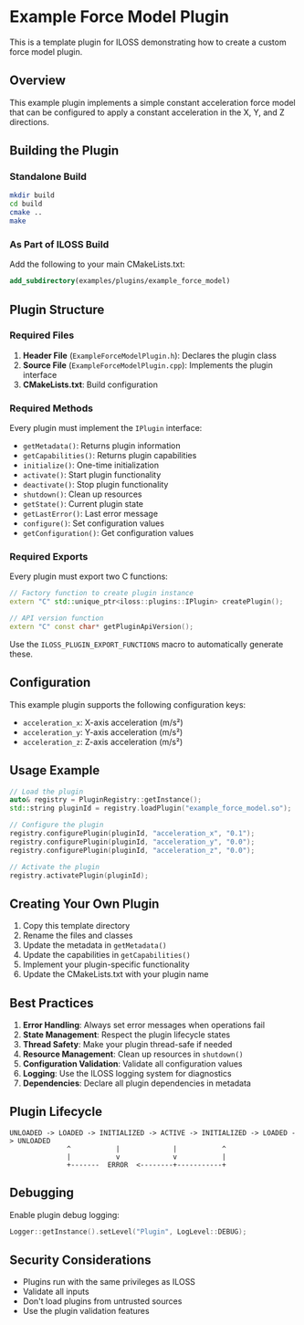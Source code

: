 # Example Force Model Plugin

This is a template plugin for ILOSS demonstrating how to create a custom force model plugin.

## Overview

This example plugin implements a simple constant acceleration force model that can be configured to apply a constant acceleration in the X, Y, and Z directions.

## Building the Plugin

### Standalone Build

```bash
mkdir build
cd build
cmake ..
make
```

### As Part of ILOSS Build

Add the following to your main CMakeLists.txt:
```cmake
add_subdirectory(examples/plugins/example_force_model)
```

## Plugin Structure

### Required Files

1. **Header File** (`ExampleForceModelPlugin.h`): Declares the plugin class
2. **Source File** (`ExampleForceModelPlugin.cpp`): Implements the plugin interface
3. **CMakeLists.txt**: Build configuration

### Required Methods

Every plugin must implement the `IPlugin` interface:

- `getMetadata()`: Returns plugin information
- `getCapabilities()`: Returns plugin capabilities
- `initialize()`: One-time initialization
- `activate()`: Start plugin functionality
- `deactivate()`: Stop plugin functionality
- `shutdown()`: Clean up resources
- `getState()`: Current plugin state
- `getLastError()`: Last error message
- `configure()`: Set configuration values
- `getConfiguration()`: Get configuration values

### Required Exports

Every plugin must export two C functions:

```cpp
// Factory function to create plugin instance
extern "C" std::unique_ptr<iloss::plugins::IPlugin> createPlugin();

// API version function
extern "C" const char* getPluginApiVersion();
```

Use the `ILOSS_PLUGIN_EXPORT_FUNCTIONS` macro to automatically generate these.

## Configuration

This example plugin supports the following configuration keys:

- `acceleration_x`: X-axis acceleration (m/s²)
- `acceleration_y`: Y-axis acceleration (m/s²)
- `acceleration_z`: Z-axis acceleration (m/s²)

## Usage Example

```cpp
// Load the plugin
auto& registry = PluginRegistry::getInstance();
std::string pluginId = registry.loadPlugin("example_force_model.so");

// Configure the plugin
registry.configurePlugin(pluginId, "acceleration_x", "0.1");
registry.configurePlugin(pluginId, "acceleration_y", "0.0");
registry.configurePlugin(pluginId, "acceleration_z", "0.0");

// Activate the plugin
registry.activatePlugin(pluginId);
```

## Creating Your Own Plugin

1. Copy this template directory
2. Rename the files and classes
3. Update the metadata in `getMetadata()`
4. Update the capabilities in `getCapabilities()`
5. Implement your plugin-specific functionality
6. Update the CMakeLists.txt with your plugin name

## Best Practices

1. **Error Handling**: Always set error messages when operations fail
2. **State Management**: Respect the plugin lifecycle states
3. **Thread Safety**: Make your plugin thread-safe if needed
4. **Resource Management**: Clean up resources in `shutdown()`
5. **Configuration Validation**: Validate all configuration values
6. **Logging**: Use the ILOSS logging system for diagnostics
7. **Dependencies**: Declare all plugin dependencies in metadata

## Plugin Lifecycle

```
UNLOADED -> LOADED -> INITIALIZED -> ACTIVE -> INITIALIZED -> LOADED -> UNLOADED
              ^           |             |           ^
              |           v             v           |
              +-------  ERROR  <--------+-----------+
```

## Debugging

Enable plugin debug logging:
```cpp
Logger::getInstance().setLevel("Plugin", LogLevel::DEBUG);
```

## Security Considerations

- Plugins run with the same privileges as ILOSS
- Validate all inputs
- Don't load plugins from untrusted sources
- Use the plugin validation features